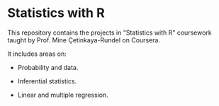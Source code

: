 # Statistics with R

This repository contains the projects in "Statistics with R" coursework taught by Prof. Mine Çetinkaya-Rundel on Coursera.

It includes areas on:

- Probability and data.

- Inferential statistics.

- Linear and multiple regression.
